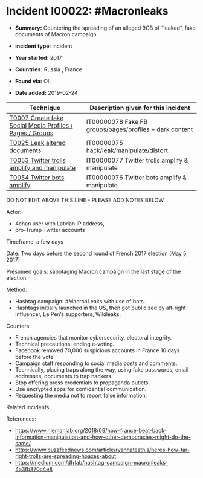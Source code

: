 # Incident I00022: #Macronleaks

* **Summary:** Countering the spreading of an alleged 9GB of “leaked”, fake documents of Macron campaign

* **incident type**: incident

* **Year started:** 2017

* **Countries:** Russia , France

* **Found via:** OII

* **Date added:** 2019-02-24
 

| Technique | Description given for this incident |
| --------- | ------------------------- |
| [T0007 Create fake Social Media Profiles / Pages / Groups](../techniques/T0007.md) | IT00000078 Fake FB groups/pages/profiles + dark content |
| [T0025 Leak altered documents](../techniques/T0025.md) | IT00000075 hack/leak/manipulate/distort |
| [T0053 Twitter trolls amplify and manipulate](../techniques/T0053.md) | IT00000077 Twitter trolls amplify & manipulate |
| [T0054 Twitter bots amplify](../techniques/T0054.md) | IT00000076 Twitter bots amplify & manipulate |


DO NOT EDIT ABOVE THIS LINE - PLEASE ADD NOTES BELOW

Actor: 

* 4chan user with Latvian IP address, 
* pro-Trump Twitter accounts

Timeframe: a few days

Date: Two days before the second round of French 2017 election (May 5, 2017)

Presumed goals: sabotaging Macron campaign in the last stage of the election.

Method:

* Hashtag campaign: #MacronLeaks with use of bots. 
* Hashtags initially launched in the US, then got publicized by alt-right influencer, Le Pen’s supporters, Wikileaks.

Counters:

* French agencies that monitor cybersecurity, electoral integrity.
* Technical precautions: ending e-voting.
* Facebook removed 70,000 suspicious accounts in France 10 days before the vote.
* Campaign staff responding to social media posts and comments.
* Technically, placing traps along the way, using fake passwords, email addresses, documents to trap hackers.
* Stop offering press credentials to propaganda outlets.
* Use encrypted apps for confidential communication.
* Requesting the media not to report false information.

Related incidents:

References:

* https://www.niemanlab.org/2018/09/how-france-beat-back-information-manipulation-and-how-other-democracies-might-do-the-same/
* https://www.buzzfeednews.com/article/ryanhatesthis/heres-how-far-right-trolls-are-spreading-hoaxes-about
* https://medium.com/dfrlab/hashtag-campaign-macronleaks-4a3fb870c4e8
